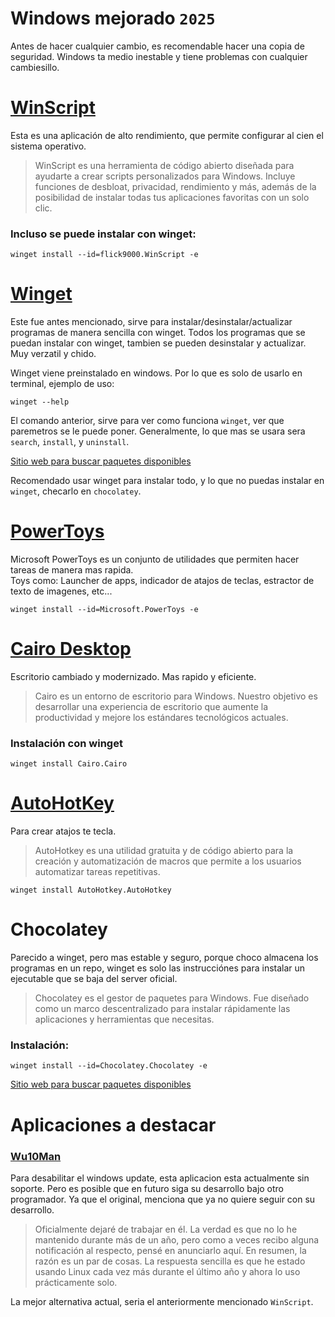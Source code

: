 # Windows mejorado `2025`

Antes de hacer cualquier cambio, es recomendable hacer una copia de seguridad. Windows ta medio inestable y tiene problemas con cualquier cambiesillo.


# [WinScript](https://github.com/flick9000/winscript)
Esta es una aplicación de alto rendimiento, que permite configurar al cien el sistema operativo.

> WinScript es una herramienta de código abierto diseñada para ayudarte a crear scripts personalizados para Windows. Incluye funciones de desbloat, privacidad, rendimiento y más, además de la posibilidad de instalar todas tus aplicaciones favoritas con un solo clic. 

### Incluso se puede instalar con winget:
```batch
winget install --id=flick9000.WinScript -e
```




# [Winget](https://github.com/microsoft/winget-cli)
Este fue antes mencionado, sirve para instalar/desinstalar/actualizar programas de manera sencilla con winget. Todos los programas que se puedan instalar con winget, tambien se pueden desinstalar y actualizar. Muy verzatil y chido.

Winget viene preinstalado en windows. Por lo que es solo de usarlo en terminal, ejemplo de uso:
```batch
winget --help
```

El comando anterior, sirve para ver como funciona `winget`, ver que paremetros se le puede poner. Generalmente, lo que mas se usara sera `search`, `install`, y `uninstall`.

[Sitio web para buscar paquetes disponibles](https://winget.ragerworks.com/)

Recomendado usar winget para instalar todo, y lo que no puedas instalar en `winget`, checarlo en `chocolatey`.




# [PowerToys](https://github.com/microsoft/PowerToys)
Microsoft PowerToys es un conjunto de utilidades que permiten hacer tareas de manera mas rapida.  
Toys como: Launcher de apps, indicador de atajos de teclas, estractor de texto de imagenes, etc...

```batch
winget install --id=Microsoft.PowerToys -e
```




# [Cairo Desktop](https://cairoshell.com/)
Escritorio cambiado y modernizado. Mas rapido y eficiente.

> Cairo es un entorno de escritorio para Windows. Nuestro objetivo es desarrollar una experiencia de escritorio que aumente la productividad y mejore los estándares tecnológicos actuales.

### Instalación con winget
```batch
winget install Cairo.Cairo
```



# [AutoHotKey](https://www.autohotkey.com/)
Para crear atajos te tecla.

> AutoHotkey es una utilidad gratuita y de código abierto para la creación y automatización de macros que permite a los usuarios automatizar tareas repetitivas.

```batch
winget install AutoHotkey.AutoHotkey
```



# Chocolatey
Parecido a winget, pero mas estable y seguro, porque choco almacena los programas en un repo, winget es solo las instrucciónes para instalar un ejecutable que se baja del server oficial.

> Chocolatey es el gestor de paquetes para Windows. Fue diseñado como un marco descentralizado para instalar rápidamente las aplicaciones y herramientas que necesitas.

### Instalación:
```batch
winget install --id=Chocolatey.Chocolatey -e
```

[Sitio web para buscar paquetes disponibles](https://community.chocolatey.org/packages)



# Aplicaciones a destacar
### [Wu10Man](https://github.com/WereDev/Wu10Man)
Para desabilitar el windows update, esta aplicacion esta actualmente sin soporte. Pero es posible que en futuro siga su desarrollo bajo otro programador. Ya que el original, menciona que ya no quiere seguir con su desarrollo.

> Oficialmente dejaré de trabajar en él. La verdad es que no lo he mantenido durante más de un año, pero como a veces recibo alguna notificación al respecto, pensé en anunciarlo aquí. En resumen, la razón es un par de cosas. La respuesta sencilla es que he estado usando Linux cada vez más durante el último año y ahora lo uso prácticamente solo.

La mejor alternativa actual, seria el anteriormente mencionado `WinScript`.